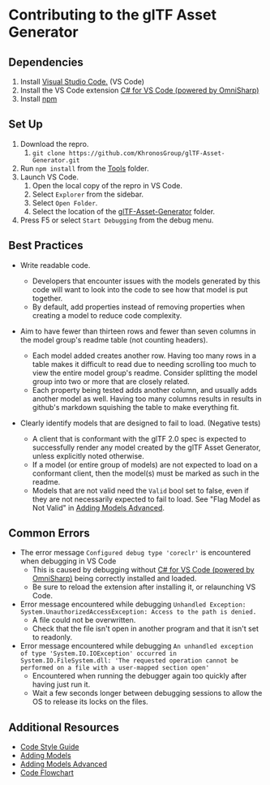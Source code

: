 # Contributing to the glTF Asset Generator

## Dependencies
1. Install [Visual Studio Code.](https://code.visualstudio.com/Download) (VS Code)
2. Install the VS Code extension [C# for VS Code (powered by OmniSharp)](https://marketplace.visualstudio.com/items?itemName=ms-vscode.csharp)
3. Install [npm](https://www.npmjs.com/get-npm)

## Set Up
1. Download the repro.
    1. `git clone https://github.com/KhronosGroup/glTF-Asset-Generator.git`
2. Run `npm install` from the [Tools](Tools) folder.
3. Launch VS Code.
    1. Open the local copy of the repro in VS Code.
    2. Select `Explorer` from the sidebar.
    3. Select `Open Folder`.
    4. Select the location of the [glTF-Asset-Generator](https://github.com/KhronosGroup/glTF-Asset-Generator) folder.
5. Press F5 or select `Start Debugging` from the debug menu.

## Best Practices
+ Write readable code.
  + Developers that encounter issues with the models generated by this code will want to look into the code to see how that model is put together.
  + By default, add properties instead of removing properties when creating a model to reduce code complexity.

+ Aim to have fewer than thirteen rows and fewer than seven columns in the model group's readme table (not counting headers).
  + Each model added creates another row. Having too many rows in a table makes it difficult to read due to needing scrolling too much to view the entire model group's readme. Consider splitting the model group into two or more that are closely related.
  + Each property being tested adds another column, and usually adds another model as well. Having too many columns results in results in github's markdown squishing the table to make everything fit.

+ Clearly identify models that are designed to fail to load. (Negative tests)
  + A client that is conformant with the glTF 2.0 spec is expected to successfully render any model created by the glTF Asset Generator, unless explicitly noted otherwise.
  + If a model (or entire group of models) are not expected to load on a conformant client, then the model(s) must be marked as such in the readme.
  + Models that are not valid need the `Valid` bool set to false, even if they are not necessarily expected to fail to load. See "Flag Model as Not Valid" in [Adding Models Advanced](Documents/Adding_Models_Advanced.md).

## Common Errors
+ The error message `Configured debug type 'coreclr'` is encountered when debugging in VS Code
  + This is caused by debugging without [C# for VS Code (powered by OmniSharp)](https://marketplace.visualstudio.com/items?itemName=ms-vscode.csharp) being correctly installed and loaded.
  + Be sure to reload the extension after installing it, or relaunching VS Code.
+ Error message encountered while debugging `Unhandled Exception: System.UnauthorizedAccessException: Access to the path is denied.`
  + A file could not be overwritten.
  + Check that the file isn't open in another program and that it isn't set to readonly.
+ Error message encountered while debugging `An unhandled exception of type 'System.IO.IOException' occurred in System.IO.FileSystem.dll: 'The requested operation cannot be performed on a file with a user-mapped section open'`
    + Encountered when running the debugger again too quickly after having just run it.
    + Wait a few seconds longer between debugging sessions to allow the OS to release its locks on the files.

## Additional Resources
+ [Code Style Guide](Documentation/Code_Style_Guide.md)
+ [Adding Models](Documentation/Adding_Models.md)
+ [Adding Models Advanced](Documentation/Adding_Models_Advanced.md)
+ [Code Flowchart](Source/Resources/Figures/CodeFlowchart.png)
